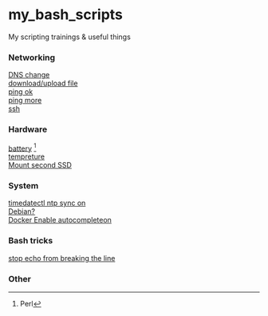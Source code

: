 # my_bash_scripts  
My scripting trainings & useful things  
  
### Networking  
[DNS change](https://github.com/gdlfr/my_bash_scripts/blob/master/0.0/dns_change)  
[download/upload file](https://github.com/gdlfr/my_bash_scripts/blob/master/0.0/download_or_upload)  
[ping ok](https://github.com/gdlfr/my_bash_scripts/blob/master/0.0/ping_ok)  
[ping more](https://github.com/gdlfr/my_bash_scripts/blob/master/0.0/ping_more)  
[ssh](https://github.com/gdlfr/my_bash_scripts/blob/master/0.0/ssh_)  
### Hardware  
[battery](https://github.com/gdlfr/my_bash_scripts/blob/master/0.0/battery) [^1]  
[tempreture](https://github.com/gdlfr/my_bash_scripts/blob/master/3.linuxhint/print_temp)  
[Mount second SSD](https://github.com/gdlfr/my_bash_scripts/blob/master/0.0/mount_2d_ssd)  
### System  
[timedatectl ntp sync on](https://github.com/gdlfr/my_bash_scripts/blob/master/0.0/TimeDateCTL_ntp_sync_on)  
[Debian?](https://github.com/gdlfr/my_bash_scripts/blob/master/0.0/check_debian-based)  
[Docker Enable autocompleteon](https://github.com/gdlfr/my_bash_scripts/blob/master/0.0/snippets/docker_auto_completion)  
  
### Bash tricks  
[stop echo from breaking the line](https://github.com/gdlfr/my_bash_scripts/blob/master/0.0/stops_echo_from_breaking_the_line)  
### Other  
  
[^1]: Perl
